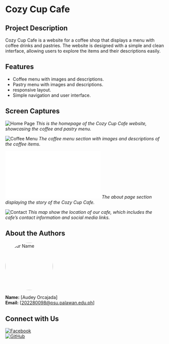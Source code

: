 # Cozy Cup Cafe

## Project Description
Cozy Cup Cafe is a website for a coffee shop that displays a menu with coffee drinks and pastries. The website is designed with a simple and clean interface, allowing users to explore the items and their descriptions easily.

## Features
- Coffee menu with images and descriptions.
- Pastry menu with images and descriptions.
- responsive layout.
- Simple navigation and user interface.

## Screen Captures

![Home Page](home.png)
*This is the homepage of the Cozy Cup Cafe website, showcasing the coffee and pastry menu.*

![Coffee Menu](menu.png)
*The coffee menu section with images and descriptions of the coffee items.*

![AboutUs](images/file:///C:/Users/Audey%20R.%20Orcajada/Desktop/cozycupproject/COZYCUP/Contact.html)
*The about page section displaying the story of the Cozy Cup Cafe.*

![Contact](contactus.png)
*This map show the location of our cafe, which includes the cafe’s contact information and social media links.*

## About the Authors

<img src="https://github.com/AUDEY00/dey.png" alt="Your Name" width="150" style="border-radius: 50%;">

**Name:** [Audey Orcajada]  
**Email:** [202280098@psu.palawan.edu.ph]

## Connect with Us

[![Facebook](https://raw.githubusercontent.com/gauravghongde/social-icons/master/icons/facebook.png)](https://www.facebook.com/profile.php?id=100090825294320)  
[![GitHub](https://raw.githubusercontent.com/gauravghongde/social-icons/master/icons/github.png)](https://github.com/AUDEY00)
